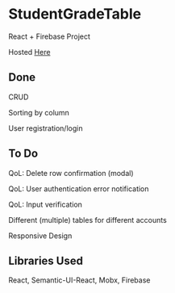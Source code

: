 # StudentGradeTable

React + Firebase Project

Hosted [Here](https://sgt-78300.firebaseapp.com/)

## Done
CRUD

Sorting by column

User registration/login

## To Do
QoL: Delete row confirmation (modal)

QoL: User authentication error notification

QoL: Input verification

Different (multiple) tables for different accounts

Responsive Design

## Libraries Used
React, Semantic-UI-React, Mobx, Firebase
